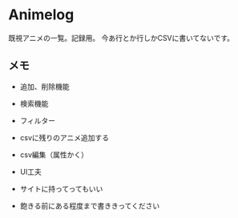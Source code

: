 # Animelog
既視アニメの一覧。記録用。
今あ行とか行しかCSVに書いてないです。

## メモ
- 追加、削除機能
- 検索機能
- フィルター
- csvに残りのアニメ追加する
- csv編集（属性かく）
- UI工夫
- サイトに持ってってもいい

- 飽きる前にある程度まで書ききってください
